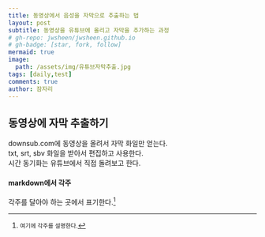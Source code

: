 ```yaml
---
title: 동영상에서 음성을 자막으로 추출하는 법
layout: post
subtitle: 동영상을 유튜브에 올리고 자막을 추가하는 과정
# gh-repo: jwsheen/jwsheen.github.io
# gh-badge: [star, fork, follow]
mermaid: true
image:
  path: /assets/img/유튜브자막추출.jpg
tags: [daily,test]
comments: true
author: 잠자리
---
```


## 동영상에 자막 추출하기
downsub.com에 동영상을 올려서 자막 화일만 얻는다.  
txt, srt, sbv 화일을 받아서 편집하고 사용한다.   
시간 동기화는 유튜브에서 직접 돌려보고 한다.  


#### markdown에서 각주
각주를 달아야 하는 곳에서 표기한다.[^1]

[^1]: <small>여기에 각주를 설명한다.</small>